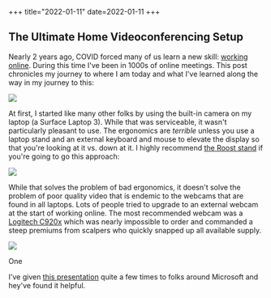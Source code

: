 +++
title="2022-01-11"
date=2022-01-11
+++

## The Ultimate Home Videoconferencing Setup

Nearly 2 years ago, COVID forced many of us learn a new skill: [working
online](https://stratechery.com/2021/microsoft-and-the-metaverse/).
During this time I've been in 1000s of online meetings. This post chronicles
my journey to where I am today and what I've learned along the way in my journey to this:

![](2022-01-11/2022-01-11-08-02-42.png)

At first, I started like many other folks by using the built-in camera on my
laptop (a Surface Laptop 3). While that was serviceable, it wasn't
particularly pleasant to use. The ergonomics are _terrible_ unless you use a
laptop stand and an external keyboard and mouse to elevate the display so that
you're looking at it vs. down at it. I highly recommend [the Roost
stand](https://www.therooststand.com/) if you're going to go this approach:

![](2022-01-11/2022-01-11-08-00-09.png)

While that solves the problem of bad ergonomics, it doesn't solve the problem
of poor quality video that is endemic to the webcams that are found in all
laptops. Lots of people tried to upgrade to an external webcam at the start of
working online. The most recommended webcam was a [Logitech
C920x](https://amzn.to/3fb0tfV) which was nearly impossible to order and 
commanded a steep premiums from scalpers who quickly snapped up all available
supply.

![](2022-01-11/2022-01-11-08-11-22.png)

One 

I've given [this presentation](2022-01-11/Video_Conferencing_Home.pptx) quite a few times to folks around Microsoft and 
hey've found it helpful. 